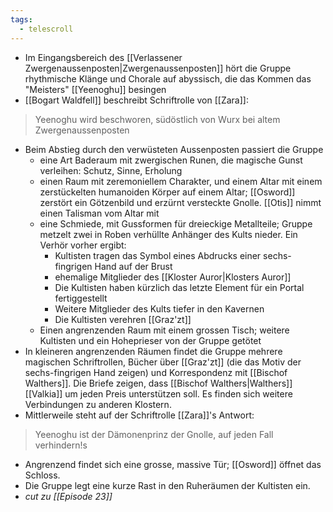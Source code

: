 ```yaml
---
tags: 
  - telescroll
---
```



- Im Eingangsbereich des [[Verlassener Zwergenaussenposten|Zwergenaussenposten]] hört die Gruppe rhythmische Klänge und Chorale auf abyssisch, die das Kommen das "Meisters" [[Yeenoghu]] besingen
- [[Bogart Waldfell]] beschreibt Schriftrolle von [[Zara]]:
 > Yeenoghu wird beschworen, südöstlich von Wurx bei altem Zwergenaussenposten
- Beim Abstieg durch den verwüsteten Aussenposten passiert die Gruppe 
	- eine Art Baderaum mit zwergischen Runen, die magische Gunst verleihen: Schutz, Sinne, Erholung
	- einen Raum mit zeremoniellem Charakter, und einem Altar mit einem zerstückelten humanoiden Körper auf einem Altar; [[Osword]] zerstört ein Götzenbild und erzürnt versteckte Gnolle. [[Otis]] nimmt einen Talisman vom Altar mit
	- eine Schmiede, mit Gussformen für dreieckige Metallteile; Gruppe metzelt zwei in Roben verhüllte Anhänger des Kults nieder. Ein Verhör vorher ergibt:
		- Kultisten tragen das Symbol eines Abdrucks einer sechs-fingrigen Hand auf der Brust
		- ehemalige Mitglieder des [[Kloster Auror|Klosters Auror]]
		- Die Kultisten haben kürzlich das letzte Element für ein Portal fertiggestellt
		- Weitere Mitglieder des Kults tiefer in den Kavernen
		- Die Kultisten verehren [[Graz'zt]]
	- Einen angrenzenden Raum mit einem grossen Tisch; weitere Kultisten und ein Hoheprieser von der Gruppe getötet
- In kleineren angrenzenden Räumen findet die Gruppe mehrere magischen Schriftrollen, Bücher über [[Graz'zt]] (die das Motiv der sechs-fingrigen Hand zeigen) und Korrespondenz mit [[Bischof Walthers]]. Die Briefe zeigen, dass [[Bischof Walthers|Walthers]] [[Valkia]] um jeden Preis unterstützen soll. Es finden sich weitere Verbindungen zu anderen Klostern.
- Mittlerweile steht auf der Schriftrolle [[Zara]]'s Antwort:
> Yeenoghu ist der Dämonenprinz der Gnolle, auf jeden Fall verhindern!s
- Angrenzend findet sich eine grosse, massive Tür; [[Osword]] öffnet das Schloss.
- Die Gruppe legt eine kurze Rast in den Ruheräumen der Kultisten ein.
- *cut zu [[Episode 23]]*